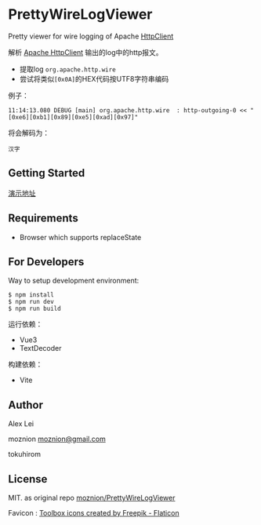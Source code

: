 PrettyWireLogViewer 
===================

Pretty viewer for wire logging of Apache [HttpClient](http://hc.apache.org/)

解析 [Apache HttpClient](http://hc.apache.org/) 输出的log中的http报文。

- 提取log `org.apache.http.wire`
- 尝试将类似`[0x0A]`的HEX代码按UTF8字符串编码

例子：

```11:14:13.080 DEBUG [main] org.apache.http.wire  : http-outgoing-0 << "[0xe6][0xb1][0x89][0xe5][0xad][0x97]"```

将会解码为：

```汉字```

Getting Started
---------------

[演示地址](https://devitcn.github.io/PrettyWireLogViewer/)


Requirements
------------

- Browser which supports replaceState

For Developers
--------------

Way to setup development environment:

```
$ npm install
$ npm run dev
$ npm run build
```

运行依赖：

- Vue3
- TextDecoder

构建依赖：

- Vite

Author
------

Alex Lei 

moznion moznion@gmail.com 

tokuhirom

License
-------

MIT. as original repo [moznion/PrettyWireLogViewer](https://github.com/moznion/PrettyWireLogViewer)

Favicon : [Toolbox icons created by Freepik - Flaticon](https://www.flaticon.com/free-icons/toolbox)


